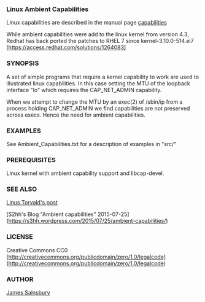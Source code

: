 
### Linux Ambient Capabilities
Linux capabilities are described in the manual page
[capabilities](http://man7.org/linux/man-pages/man7/capabilities.7.html)

While ambient capabilities were add to the linux kernel from version 4.3,
Redhat has back ported the patches to RHEL 7 since kernel-3.10.0-514.el7
[https://access.redhat.com/solutions/1264083]

### SYNOPSIS
A set of simple programs that require a kernel capability to work
are used to illustrated linux capabilities.
In this case setting the MTU of the loopback interface "lo" which 
requires the CAP_NET_ADMIN capability.

When we attempt to change the MTU by an exec(2) of /sbin/ip
from a process holding CAP_NET_ADMIN we find capabilities are
not preserved across execs.
Hence the need for ambient capabilities.

### EXAMPLES
See Ambient_Capabilities.txt for a description of examples in "src/"

### PREREQUISITES
Linux kernel with ambient capability support and libcap-devel.

### SEE ALSO
[Linus Torvald's post](https://github.com/torvalds/linux/commit/58319057b7847667f0c9585b9de0e8932b0fdb08)

[S2hh's Blog "Ambient capabilities" 2015-07-25] (https://s3hh.wordpress.com/2015/07/25/ambient-capabilities/)

### LICENSE
Creative Commons CC0
[http://creativecommons.org/publicdomain/zero/1.0/legalcode]
(http://creativecommons.org/publicdomain/zero/1.0/legalcode)


### AUTHOR
[James Sainsbury](mailto:toves@sdf.lonestar.org)
